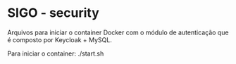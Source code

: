 # SIGO - security

Arquivos para iniciar o container Docker com o módulo de autenticação que é composto por Keycloak + MySQL.

Para iniciar o container: ./start.sh
